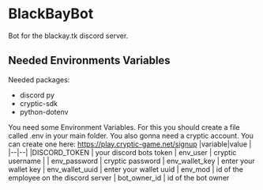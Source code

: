 # BlackBayBot

Bot for the blackay.tk discord server.

## Needed Environments Variables
Needed packages:

 - discord py
 - cryptic-sdk
 - python-dotenv
 
 You need some Environment Variables. For this you should create a file called .env in your main folder. 
 You also gonna need a cryptic account. You can create one here:
https://play.cryptic-game.net/signup
|variable|value  |
|--|--|
|DISCORD_TOKEN | your discord bots token
| env_user | cryptic username |
| env_password | cryptic password
| env_wallet_key | enter your wallet key
| env_wallet_uuid | enter your wallet uuid
| env_mod | id of the employee on the discord server
| bot_owner_id | id of the bot owner
